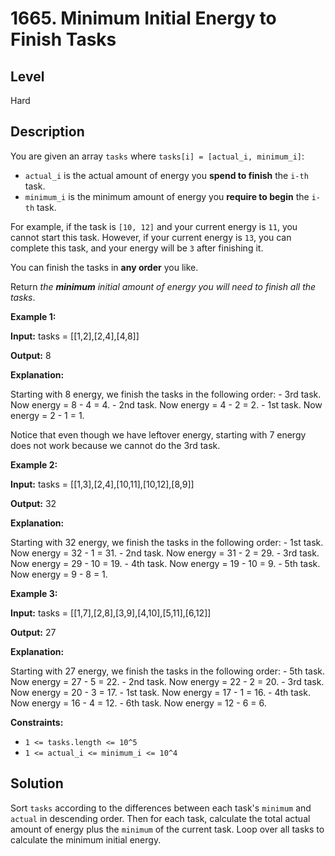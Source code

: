 # 1665. Minimum Initial Energy to Finish Tasks
## Level
Hard

## Description
You are given an array `tasks` where `tasks[i] = [actual_i, minimum_i]`:

* `actual_i` is the actual amount of energy you **spend to finish** the `i-th` task.
* `minimum_i` is the minimum amount of energy you **require to begin** the `i-th` task.

For example, if the task is `[10, 12]` and your current energy is `11`, you cannot start this task. However, if your current energy is `13`, you can complete this task, and your energy will be `3` after finishing it.

You can finish the tasks in **any order** you like.

Return *the **minimum** initial amount of energy you will need to finish all the tasks*.

**Example 1:**

**Input:** tasks = [[1,2],[2,4],[4,8]]

**Output:** 8

**Explanation:**

Starting with 8 energy, we finish the tasks in the following order:
    - 3rd task. Now energy = 8 - 4 = 4.
    - 2nd task. Now energy = 4 - 2 = 2.
    - 1st task. Now energy = 2 - 1 = 1.

Notice that even though we have leftover energy, starting with 7 energy does not work because we cannot do the 3rd task.

**Example 2:**

**Input:** tasks = [[1,3],[2,4],[10,11],[10,12],[8,9]]

**Output:** 32

**Explanation:**

Starting with 32 energy, we finish the tasks in the following order:
    - 1st task. Now energy = 32 - 1 = 31.
    - 2nd task. Now energy = 31 - 2 = 29.
    - 3rd task. Now energy = 29 - 10 = 19.
    - 4th task. Now energy = 19 - 10 = 9.
    - 5th task. Now energy = 9 - 8 = 1.

**Example 3:**

**Input:** tasks = [[1,7],[2,8],[3,9],[4,10],[5,11],[6,12]]

**Output:** 27

**Explanation:**

Starting with 27 energy, we finish the tasks in the following order:
    - 5th task. Now energy = 27 - 5 = 22.
    - 2nd task. Now energy = 22 - 2 = 20.
    - 3rd task. Now energy = 20 - 3 = 17.
    - 1st task. Now energy = 17 - 1 = 16.
    - 4th task. Now energy = 16 - 4 = 12.
    - 6th task. Now energy = 12 - 6 = 6.

**Constraints:**

* `1 <= tasks.length <= 10^5`
* `1 <= actual_i <= minimum_i <= 10^4`

## Solution
Sort `tasks` according to the differences between each task's `minimum` and `actual` in descending order. Then for each task, calculate the total actual amount of energy plus the `minimum` of the current task. Loop over all tasks to calculate the minimum initial energy.

